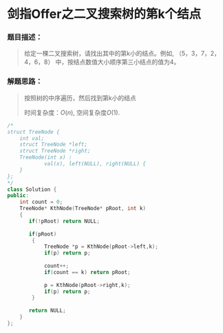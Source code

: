 # 剑指Offer之二叉搜索树的第k个结点


### 题目描述：

> 给定一棵二叉搜索树，请找出其中的第k小的结点。例如, （5，3，7，2，4，6，8）    中，按结点数值大小顺序第三小结点的值为4。

<!--more-->

### 解题思路：

> 按照树的中序遍历，然后找到第k小的结点
>
> 时间复杂度：$O(n)$, 空间复杂度$O(1)$.

```C++
/*
struct TreeNode {
    int val;
    struct TreeNode *left;
    struct TreeNode *right;
    TreeNode(int x) :
            val(x), left(NULL), right(NULL) {
    }
};
*/
class Solution {
public:
    int count = 0;
    TreeNode* KthNode(TreeNode* pRoot, int k)
    {
       if(!pRoot) return NULL;
        
       if(pRoot)
        {
            TreeNode *p = KthNode(pRoot->left,k);
            if(p) return p;
           
            count++;
            if(count == k) return pRoot;
           
            p = KthNode(pRoot->right,k);
            if(p) return p;
        } 
        
       return NULL;
    }
};
```




